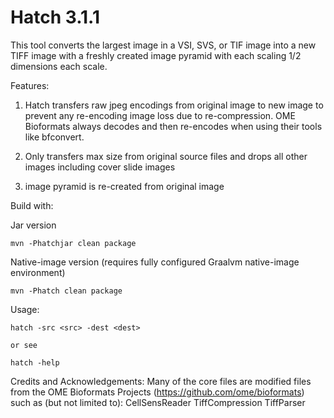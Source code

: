 # Hatch 3.1.1


This tool converts the largest image in a VSI, SVS, or TIF image into a new TIFF image with a freshly created image pyramid with each scaling 1/2 dimensions each scale.

Features:
1) Hatch transfers raw jpeg encodings from original image to new image to prevent any re-encoding image loss due to re-compression.
   OME Bioformats always decodes and then re-encodes when using their tools like bfconvert.

2) Only transfers max size from original source files and drops all other images including cover slide images

3) image pyramid is re-created from original image

Build with:

Jar version
```
mvn -Phatchjar clean package
```
Native-image version (requires fully configured Graalvm native-image environment)
```
mvn -Phatch clean package
```

Usage:
```
hatch -src <src> -dest <dest>

or see

hatch -help
```

Credits and Acknowledgements:
Many of the core files are modified files from the OME Bioformats Projects (https://github.com/ome/bioformats) such as (but not limited to):
CellSensReader
TiffCompression
TiffParser

